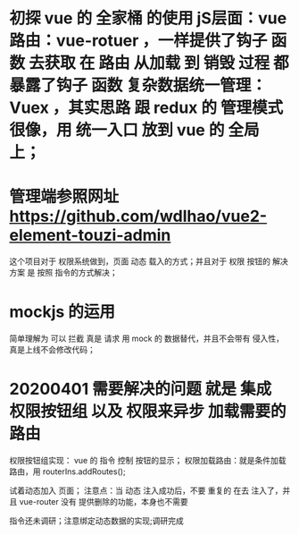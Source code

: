 # 初探 vue 的 全家桶 的使用 jS层面：vue 路由：vue-rotuer ，一样提供了钩子 函数 去获取 在 路由 从加载 到 销毁 过程 都 暴露了钩子 函数 复杂数据统一管理：Vuex ，其实思路 跟 redux 的 管理模式 很像，用 统一入口 放到 vue 的 全局上；

# 管理端参照网址 https://github.com/wdlhao/vue2-element-touzi-admin
这个项目对于 权限系统做到，页面 动态 载入的方式；并且对于 权限 按钮的 解决方案 是 按照 指令的方式解决；

# mockjs 的运用
简单理解为 可以 拦截 真是 请求 用 mock 的 数据替代，并且不会带有 侵入性，真是上线不会修改代码；

# 20200401 需要解决的问题 就是 集成 权限按钮组 以及 权限来异步 加载需要的 路由
权限按钮组实现： vue 的 指令 控制 按钮的显示；
权限加载路由：就是条件加载 路由，用 routerIns.addRoutes();

试着动态加入 页面；
注意点：当 动态 注入成功后，不要 重复的 在去 注入了，并且 vue-router 没有 提供删除的功能，本身也不需要

指令还未调研；注意绑定动态数据的实现;调研完成